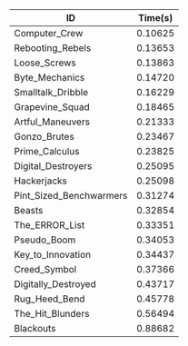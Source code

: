 |ID|Time(s)|
|-|-|
|Computer_Crew|0.10625|
|Rebooting_Rebels|0.13653|
|Loose_Screws|0.13863|
|Byte_Mechanics|0.14720|
|Smalltalk_Dribble|0.16229|
|Grapevine_Squad|0.18465|
|Artful_Maneuvers|0.21333|
|Gonzo_Brutes|0.23467|
|Prime_Calculus|0.23825|
|Digital_Destroyers|0.25095|
|Hackerjacks|0.25098|
|Pint_Sized_Benchwarmers|0.31274|
|Beasts|0.32854|
|The_ERROR_List|0.33351|
|Pseudo_Boom|0.34053|
|Key_to_Innovation|0.34437|
|Creed_Symbol|0.37366|
|Digitally_Destroyed|0.43717|
|Rug_Heed_Bend|0.45778|
|The_Hit_Blunders|0.56494|
|Blackouts|0.88682|
